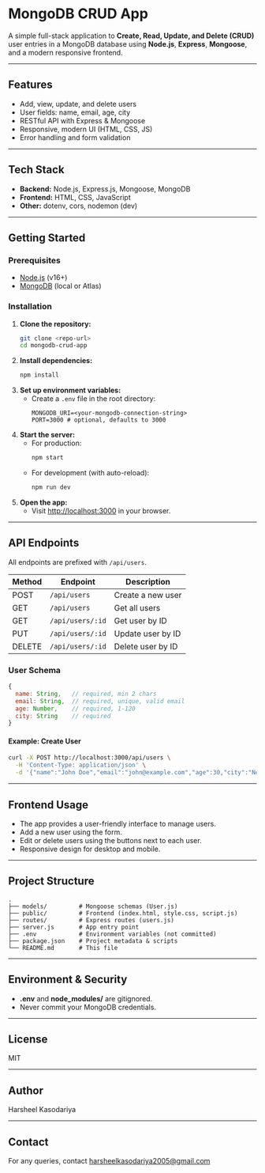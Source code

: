 # MongoDB CRUD App

A simple full-stack application to **Create, Read, Update, and Delete (CRUD)** user entries in a MongoDB database using **Node.js**, **Express**, **Mongoose**, and a modern responsive frontend.

---

## Features
- Add, view, update, and delete users
- User fields: name, email, age, city
- RESTful API with Express & Mongoose
- Responsive, modern UI (HTML, CSS, JS)
- Error handling and form validation

---

## Tech Stack
- **Backend:** Node.js, Express.js, Mongoose, MongoDB
- **Frontend:** HTML, CSS, JavaScript
- **Other:** dotenv, cors, nodemon (dev)

---

## Getting Started

### Prerequisites
- [Node.js](https://nodejs.org/) (v16+)
- [MongoDB](https://www.mongodb.com/) (local or Atlas)

### Installation
1. **Clone the repository:**
   ```bash
   git clone <repo-url>
   cd mongodb-crud-app
   ```
2. **Install dependencies:**
   ```bash
   npm install
   ```
3. **Set up environment variables:**
   - Create a `.env` file in the root directory:
     ```env
     MONGODB_URI=<your-mongodb-connection-string>
     PORT=3000 # optional, defaults to 3000
     ```
4. **Start the server:**
   - For production:
     ```bash
     npm start
     ```
   - For development (with auto-reload):
     ```bash
     npm run dev
     ```
5. **Open the app:**
   - Visit [http://localhost:3000](http://localhost:3000) in your browser.

---

## API Endpoints

All endpoints are prefixed with `/api/users`.

| Method | Endpoint         | Description           |
|--------|------------------|----------------------|
| POST   | `/api/users`     | Create a new user    |
| GET    | `/api/users`     | Get all users        |
| GET    | `/api/users/:id` | Get user by ID       |
| PUT    | `/api/users/:id` | Update user by ID    |
| DELETE | `/api/users/:id` | Delete user by ID    |

### User Schema
```js
{
  name: String,   // required, min 2 chars
  email: String,  // required, unique, valid email
  age: Number,    // required, 1-120
  city: String    // required
}
```

#### Example: Create User
```bash
curl -X POST http://localhost:3000/api/users \
  -H 'Content-Type: application/json' \
  -d '{"name":"John Doe","email":"john@example.com","age":30,"city":"New York"}'
```

---

## Frontend Usage
- The app provides a user-friendly interface to manage users.
- Add a new user using the form.
- Edit or delete users using the buttons next to each user.
- Responsive design for desktop and mobile.

---

## Project Structure
```
.
├── models/         # Mongoose schemas (User.js)
├── public/         # Frontend (index.html, style.css, script.js)
├── routes/         # Express routes (users.js)
├── server.js       # App entry point
├── .env            # Environment variables (not committed)
├── package.json    # Project metadata & scripts
└── README.md       # This file
```

---

## Environment & Security
- **.env** and **node_modules/** are gitignored.
- Never commit your MongoDB credentials.

---

## License
MIT

---

## Author
Harsheel Kasodariya

---

## Contact
For any queries, contact [harsheelkasodariya2005@gmail.com](mailto:harsheelkasodariya2005@gmail.com) 
